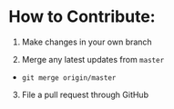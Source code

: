 How to Contribute:
===
1. Make changes in your own branch

2. Merge any latest updates from `master`
  * `git merge origin/master`

3. File a pull request through GitHub

